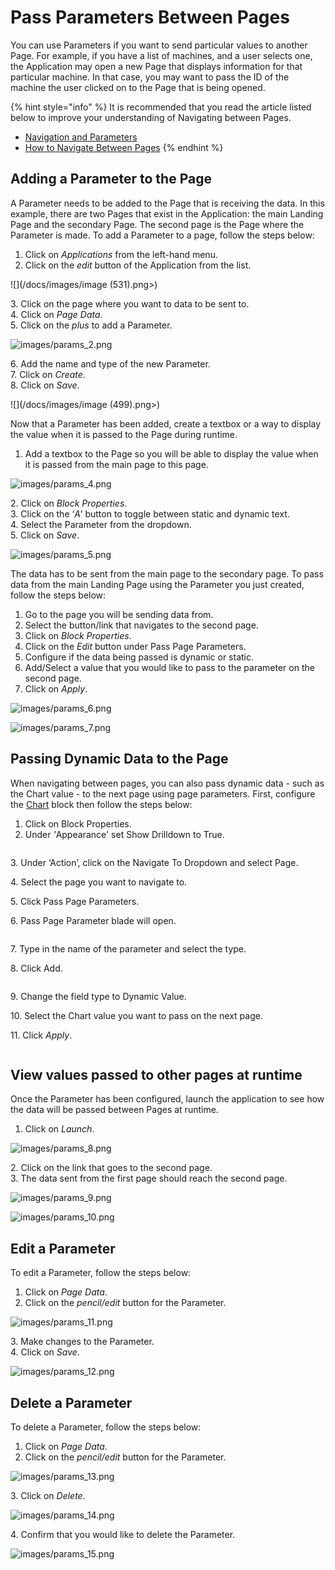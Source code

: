 # Pass Parameters Between Pages

You can use Parameters if you want to send particular values to another Page. For example, if you have a list of machines, and a user selects one, the Application may open a new Page that displays information for that particular machine. In that case, you may want to pass the ID of the machine the user clicked on to the Page that is being opened.&#x20;

{% hint style="info" %}
It is recommended that you read the article listed below to improve your understanding of Navigating between Pages.

* [Navigation and Parameters](../../concepts/application/navigation-and-parameters.md)
* [How to Navigate Between Pages](navigate-between-pages.md)
{% endhint %}

## Adding a Parameter to the Page

A Parameter needs to be added to the Page that is receiving the data. In this example, there are two Pages that exist in the Application: the main Landing Page and the secondary Page. The second page is the Page where the Parameter is made. To add a Parameter to a page, follow the steps below:

1. Click on _Applications_ from the left-hand menu.
2. Click on the _edit_ button of the Application from the list.

![](/docs/images/image (531).png>)

&#x20;   3\. Click on the page where you want to data to be sent to.\
&#x20;   4\. Click on _Page Data_.\
&#x20;   5\. Click on the _plus_ to add a Parameter.

![images/params_2.png](/docs/images/params_2.png)

&#x20;   6\. Add the name and type of the new Parameter.\
&#x20;   7\. Click on _Create_.\
&#x20;   8\. Click on _Save_.

![](/docs/images/image (499).png>)

Now that a Parameter has been added, create a textbox or a way to display the value when it is passed to the Page during runtime.

1. Add a textbox to the Page so you will be able to display the value when it is passed from the main page to this page.

![images/params_4.png](/docs/images/params_4.png)

&#x20;   2\. Click on _Block Properties_.\
&#x20;   3\. Click on the ‘_A_’ button to toggle between static and dynamic text.\
&#x20;   4\. Select the Parameter from the dropdown.\
&#x20;   5\. Click on _Save_.

![images/params_5.png](/docs/images/params_5.png)

The data has to be sent from the main page to the secondary page. To pass data from the main Landing Page using the Parameter you just created, follow the steps below:

1. Go to the page you will be sending data from.
2. Select the button/link that navigates to the second page.
3. Click on _Block Properties_.
4. Click on the _Edit_ button under Pass Page Parameters.
5. Configure if the data being passed is dynamic or static.
6. Add/Select a value that you would like to pass to the parameter on the second page.
7. Click on _Apply_.

![images/params_6.png](/docs/images/params_6.png)

![images/params_7.png](/docs/images/params_7.png)

## Passing Dynamic Data to the Page

When navigating between pages, you can also pass dynamic data - such as the Chart value - to the next page using page parameters. First, configure the [Chart](../../blocks-toolbox/visualizations/chart.md) block then follow the steps below:

1. Click on Block Properties.
2. Under _'_&#x41;ppearance' set Show Drilldown to True.

<figure><img src="../../.gitbook/assets/ChartDrilldown_1.PNG" alt=""><figcaption></figcaption></figure>

&#x20; 3\. Under ‘Action’, click on the Navigate To Dropdown and select Page.&#x20;

&#x20; 4\. Select the page you want to navigate to.&#x20;

&#x20; 5\. Click Pass Page Parameters.

&#x20; 6\. Pass Page Parameter blade will open.

<figure><img src="../../.gitbook/assets/ChartDrilldown_3.png" alt=""><figcaption></figcaption></figure>

&#x20; 7\. Type in the name of the parameter and select the type.

&#x20; 8\. Click Add.

<figure><img src="../../.gitbook/assets/ChartDrilldown_4.PNG" alt=""><figcaption></figcaption></figure>

&#x20; 9\. Change the field type to Dynamic Value.

&#x20; 10\. Select the Chart value you want to pass on the next page.

&#x20; 11\. Click _Apply_.

<figure><img src="../../.gitbook/assets/ChartDrilldown_5.png" alt=""><figcaption></figcaption></figure>

## View values passed to other pages at runtime

Once the Parameter has been configured, launch the application to see how the data will be passed between Pages at runtime.

1. Click on _Launch_.

![images/params_8.png](/docs/images/params_8.png)

&#x20;   2\. Click on the link that goes to the second page.\
&#x20;   3\. The data sent from the first page should reach the second page.

![images/params_9.png](/docs/images/params_9.png)

![images/params_10.png](/docs/images/params_10.png)

## Edit a Parameter

To edit a Parameter, follow the steps below:

1. Click on _Page Data_.
2. Click on the _pencil/edit_ button for the Parameter.

![images/params_11.png](/docs/images/params_11.png)

&#x20;   3\. Make changes to the Parameter.\
&#x20;   4\. Click on _Save_.

![images/params_12.png](/docs/images/params_12.png)

## Delete a Parameter

To delete a Parameter, follow the steps below:

1. Click on _Page Data_.
2. Click on the _pencil/edit_ button for the Parameter.

![images/params_13.png](/docs/images/params_13.png)

&#x20;   3\. Click on _Delete._

![images/params_14.png](/docs/images/params_14.png)

&#x20;   4\. Confirm that you would like to delete the Parameter.

![images/params_15.png](/docs/images/params_15.png)



